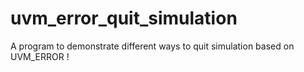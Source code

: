 # uvm_error_quit_simulation
A program to demonstrate different ways to quit simulation based on UVM_ERROR !
